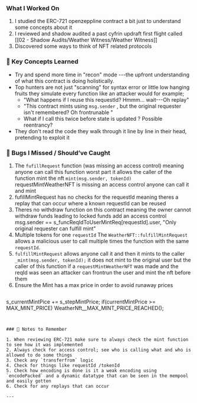 
### What I Worked On
1. I studied the ERC-721 openzeppline contract a bit just to understand some concepts about it
2. I reviewed and shadow audited a past cyfrin updraft first flight called [[02 - Shadow Audits/Weather Witness/Weather Witness]] 
3. Discovered some ways to think of NFT related protocols 

### 🧠 Key Concepts Learned

 - Try and spend more time in "recon" mode ---the upfront understanding of what this contract is doing holistically.
 - Top hunters are not just "scanning" for syntax error or little low hanging fruits they simulate every function like an attacker would for example;
	 -  "What happens if I reuse this requestId? Hmmm... wait---Oh replay"
	 - "This contract mints using `msg.sender` , but the original requester isn't remembered? Oh frontrunable "
	 - What if I call this twice before state is updated ? Possible reentrancy?
- They don't read the code they walk through it line by line in their head, pretending to exploit it  

### 🔎 Bugs I Missed / Should’ve Caught

1. The `fufillRequest` function (was missing an access control) meaning anyone can call this function worst part it allows the caller of the function mint the nft
   `mint(msg.sender, tokenId)` requestMintWeatherNFT is missing an access control anyone can call it and mint 
2. fufillMintRequest has no checks for the requestId meaning theres a replay that can occur where a known requestId can be reused 
3. Theres no withdraw function on this contract meaning the owner cannot withdraw funds leading to locked funds add an access control msg.sender == s_funcReqIdToUserMintReq[requestId].user, "Only original requester can fulfill mint" 
4. Multiple tokens for one `requestId` The `WeatherNFT::fulfillMintRequest` allows a malicious user to call multiple times the function with the same `requestId`. 
5. `fulfillMintRequest` allows anyone call it and then it mints to the caller `_mint(msg.sender, tokenId);` it does not mint to the original user but the caller of this function if a `requestMintWeatherNFT` was made and the reqId was seen an attacker can frontrun the user and mint the nft before them
6. Ensure the Mint has a max price in order to avoid runaway prices 
   ```js
 s_currentMintPice += s_stepMintPrice;
 if(currentMintPrice >= MAX_MINT_PRICE) WeatherNft__MAX_MINT_PRICE_REACHED();
```


### 📌 Notes to Remember

1. When reviewing ERC-721 make sure to always check the mint function to see how it was implemented
2. Always check for access control; see who is calling what and who is allowed to do some things
3. Check any `transferfrom` logic 
4. Check for things like requestId /tokenId
5. Check how encoding is done is it a weak encoding using `encodePacked` and a dynamic datatype that can be seen in the mempool and easily gotten 
6. Check for any replays that can occur    

---